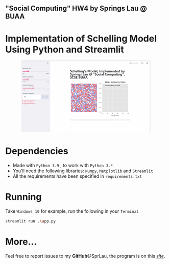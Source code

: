 ## "Social Computing" HW4 by Springs Lau @ BUAA

# Implementation of Schelling Model Using Python and Streamlit

<div style="display:block;margin:auto;height:80%;width:80%">
  <img src="schelling-simulation.gif">
</div>

# Dependencies

- Made with ```Python 3.9``` , to work with `Python 3.*`
- You'll need the following libraries: ```Numpy```, ```Matplotlib``` and `Streamlit`
- All the requirements have been specified in `requirements.txt`

# Running

Take `Windows 10` for example, run the following in your `Terminal`

```bash
streamlit run .\app.py
```

# More...

Feel free to report issues to my **GitHub**@SprLau, the program is on this [*site*](https://github.com/SprLau/schelling-model-implementation).
